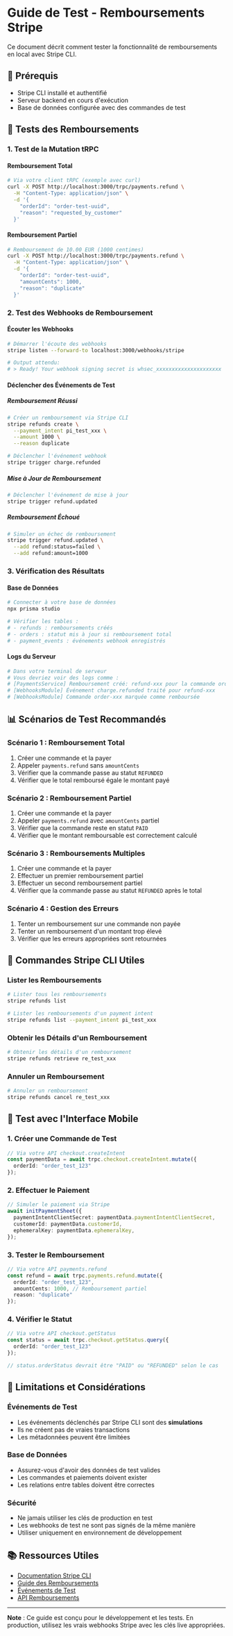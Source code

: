 # Guide de Test - Remboursements Stripe

Ce document décrit comment tester la fonctionnalité de remboursements en local avec Stripe CLI.

## 🚀 **Prérequis**

- Stripe CLI installé et authentifié
- Serveur backend en cours d'exécution
- Base de données configurée avec des commandes de test

## 🧪 **Tests des Remboursements**

### **1. Test de la Mutation tRPC**

#### **Remboursement Total**
```bash
# Via votre client tRPC (exemple avec curl)
curl -X POST http://localhost:3000/trpc/payments.refund \
  -H "Content-Type: application/json" \
  -d '{
    "orderId": "order-test-uuid",
    "reason": "requested_by_customer"
  }'
```

#### **Remboursement Partiel**
```bash
# Remboursement de 10.00 EUR (1000 centimes)
curl -X POST http://localhost:3000/trpc/payments.refund \
  -H "Content-Type: application/json" \
  -d '{
    "orderId": "order-test-uuid",
    "amountCents": 1000,
    "reason": "duplicate"
  }'
```

### **2. Test des Webhooks de Remboursement**

#### **Écouter les Webhooks**
```bash
# Démarrer l'écoute des webhooks
stripe listen --forward-to localhost:3000/webhooks/stripe

# Output attendu:
# > Ready! Your webhook signing secret is whsec_xxxxxxxxxxxxxxxxxxxxx
```

#### **Déclencher des Événements de Test**

##### **Remboursement Réussi**
```bash
# Créer un remboursement via Stripe CLI
stripe refunds create \
  --payment_intent pi_test_xxx \
  --amount 1000 \
  --reason duplicate

# Déclencher l'événement webhook
stripe trigger charge.refunded
```

##### **Mise à Jour de Remboursement**
```bash
# Déclencher l'événement de mise à jour
stripe trigger refund.updated
```

##### **Remboursement Échoué**
```bash
# Simuler un échec de remboursement
stripe trigger refund.updated \
  --add refund:status=failed \
  --add refund:amount=1000
```

### **3. Vérification des Résultats**

#### **Base de Données**
```bash
# Connecter à votre base de données
npx prisma studio

# Vérifier les tables :
# - refunds : remboursements créés
# - orders : statut mis à jour si remboursement total
# - payment_events : événements webhook enregistrés
```

#### **Logs du Serveur**
```bash
# Dans votre terminal de serveur
# Vous devriez voir des logs comme :
# [PaymentsService] Remboursement créé: refund-xxx pour la commande order-xxx
# [WebhooksModule] Événement charge.refunded traité pour refund-xxx
# [WebhooksModule] Commande order-xxx marquée comme remboursée
```

## 📊 **Scénarios de Test Recommandés**

### **Scénario 1 : Remboursement Total**
1. Créer une commande et la payer
2. Appeler `payments.refund` sans `amountCents`
3. Vérifier que la commande passe au statut `REFUNDED`
4. Vérifier que le total remboursé égale le montant payé

### **Scénario 2 : Remboursement Partiel**
1. Créer une commande et la payer
2. Appeler `payments.refund` avec `amountCents` partiel
3. Vérifier que la commande reste en statut `PAID`
4. Vérifier que le montant remboursable est correctement calculé

### **Scénario 3 : Remboursements Multiples**
1. Créer une commande et la payer
2. Effectuer un premier remboursement partiel
3. Effectuer un second remboursement partiel
4. Vérifier que la commande passe au statut `REFUNDED` après le total

### **Scénario 4 : Gestion des Erreurs**
1. Tenter un remboursement sur une commande non payée
2. Tenter un remboursement d'un montant trop élevé
3. Vérifier que les erreurs appropriées sont retournées

## 🔧 **Commandes Stripe CLI Utiles**

### **Lister les Remboursements**
```bash
# Lister tous les remboursements
stripe refunds list

# Lister les remboursements d'un payment intent
stripe refunds list --payment_intent pi_test_xxx
```

### **Obtenir les Détails d'un Remboursement**
```bash
# Obtenir les détails d'un remboursement
stripe refunds retrieve re_test_xxx
```

### **Annuler un Remboursement**
```bash
# Annuler un remboursement
stripe refunds cancel re_test_xxx
```

## 📱 **Test avec l'Interface Mobile**

### **1. Créer une Commande de Test**
```typescript
// Via votre API checkout.createIntent
const paymentData = await trpc.checkout.createIntent.mutate({
  orderId: "order_test_123"
});
```

### **2. Effectuer le Paiement**
```typescript
// Simuler le paiement via Stripe
await initPaymentSheet({
  paymentIntentClientSecret: paymentData.paymentIntentClientSecret,
  customerId: paymentData.customerId,
  ephemeralKey: paymentData.ephemeralKey,
});
```

### **3. Tester le Remboursement**
```typescript
// Via votre API payments.refund
const refund = await trpc.payments.refund.mutate({
  orderId: "order_test_123",
  amountCents: 1000, // Remboursement partiel
  reason: "duplicate"
});
```

### **4. Vérifier le Statut**
```typescript
// Via votre API checkout.getStatus
const status = await trpc.checkout.getStatus.query({
  orderId: "order_test_123"
});

// status.orderStatus devrait être "PAID" ou "REFUNDED" selon le cas
```

## 🚨 **Limitations et Considérations**

### **Événements de Test**
- Les événements déclenchés par Stripe CLI sont des **simulations**
- Ils ne créent pas de vraies transactions
- Les métadonnées peuvent être limitées

### **Base de Données**
- Assurez-vous d'avoir des données de test valides
- Les commandes et paiements doivent exister
- Les relations entre tables doivent être correctes

### **Sécurité**
- Ne jamais utiliser les clés de production en test
- Les webhooks de test ne sont pas signés de la même manière
- Utiliser uniquement en environnement de développement

## 📚 **Ressources Utiles**

- [Documentation Stripe CLI](https://stripe.com/docs/stripe-cli)
- [Guide des Remboursements](https://stripe.com/docs/refunds)
- [Événements de Test](https://stripe.com/docs/testing#events)
- [API Remboursements](https://stripe.com/docs/api/refunds)

---

**Note** : Ce guide est conçu pour le développement et les tests. En production, utilisez les vrais webhooks Stripe avec les clés live appropriées.
